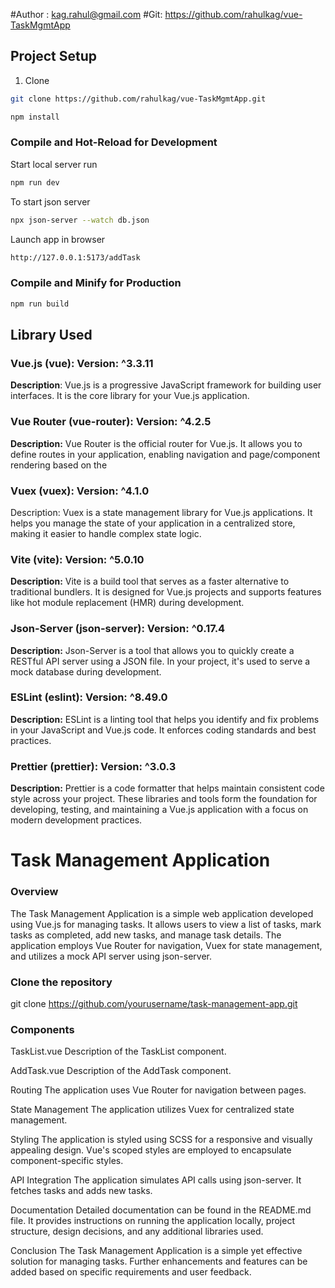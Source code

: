 #Author : kag.rahul@gmail.com
#Git: https://github.com/rahulkag/vue-TaskMgmtApp

## Project Setup
1. Clone
```sh
git clone https://github.com/rahulkag/vue-TaskMgmtApp.git

npm install
```

### Compile and Hot-Reload for Development

Start local server run
```sh
npm run dev
```
To start json server
```sh
npx json-server --watch db.json
```

Launch app in browser
```sh
http://127.0.0.1:5173/addTask
```

### Compile and Minify for Production

```sh
npm run build
```

## Library Used

### Vue.js (vue): Version: ^3.3.11
**Description**: Vue.js is a progressive JavaScript framework for building user interfaces. It is the core library for your Vue.js application.

### Vue Router (vue-router): Version: ^4.2.5
**Description:** Vue Router is the official router for Vue.js. It allows you to define routes in your application, enabling navigation and page/component rendering based on the 

### Vuex (vuex): Version: ^4.1.0
Description: Vuex is a state management library for Vue.js applications. It helps you manage the state of your application in a centralized store, making it easier to handle complex state logic.

### Vite (vite): Version: ^5.0.10
**Description:** Vite is a build tool that serves as a faster alternative to traditional bundlers. It is designed for Vue.js projects and supports features like hot module replacement (HMR) during development.


### Json-Server (json-server): Version: ^0.17.4
**Description:** Json-Server is a tool that allows you to quickly create a RESTful API server using a JSON file. In your project, it's used to serve a mock database during development.

### ESLint (eslint): Version: ^8.49.0
**Description:** ESLint is a linting tool that helps you identify and fix problems in your JavaScript and Vue.js code. It enforces coding standards and best practices.

### Prettier (prettier): Version: ^3.0.3
**Description:** Prettier is a code formatter that helps maintain consistent code style across your project.
These libraries and tools form the foundation for developing, testing, and maintaining a Vue.js application with a focus on modern development practices.


# Task Management Application
### Overview
The Task Management Application is a simple web application developed using Vue.js for managing tasks. It allows users to view a list of tasks, mark tasks as completed, add new tasks, and manage task details. The application employs Vue Router for navigation, Vuex for state management, and utilizes a mock API server using json-server.

### Clone the repository
git clone https://github.com/yourusername/task-management-app.git


### Components
TaskList.vue
Description of the TaskList component.

AddTask.vue
Description of the AddTask component.

Routing
The application uses Vue Router for navigation between pages.

State Management
The application utilizes Vuex for centralized state management.

Styling
The application is styled using SCSS for a responsive and visually appealing design. Vue's scoped styles are employed to encapsulate component-specific styles.

API Integration
The application simulates API calls using json-server. It fetches tasks and adds new tasks.

Documentation
Detailed documentation can be found in the README.md file. It provides instructions on running the application locally, project structure, design decisions, and any additional libraries used.

Conclusion
The Task Management Application is a simple yet effective solution for managing tasks. Further enhancements and features can be added based on specific requirements and user feedback.
